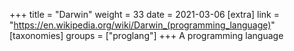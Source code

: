+++
title = "Darwin"
weight = 33
date = 2021-03-06
[extra]
link = "https://en.wikipedia.org/wiki/Darwin_(programming_language)"
[taxonomies]
groups = ["proglang"]
+++
A programming language

